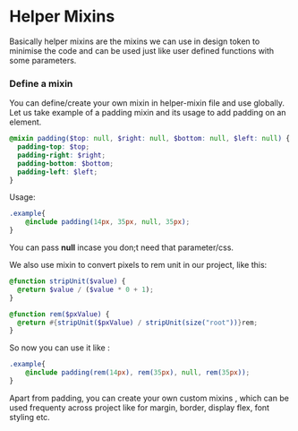 # Helper Mixins

Basically helper mixins are the mixins we can use in design token to minimise the code and can be used just like user defined functions with some parameters.

### Define a mixin

You can define/create your own mixin in helper-mixin file and use globally. Let us take example of a padding mixin and its usage to add padding on an element.

``` scss
@mixin padding($top: null, $right: null, $bottom: null, $left: null) {
  padding-top: $top;
  padding-right: $right;
  padding-bottom: $bottom;
  padding-left: $left;
}
```

Usage:

``` scss
.example{
    @include padding(14px, 35px, null, 35px);
}
```
You can pass **null** incase you don;t need that parameter/css.

We also use mixin to convert pixels to rem unit in our project, like this:

``` scss
@function stripUnit($value) {
  @return $value / ($value * 0 + 1);
}

@function rem($pxValue) {
  @return #{stripUnit($pxValue) / stripUnit(size("root"))}rem;
}
```

So now you can use it like :

``` scss
.example{
    @include padding(rem(14px), rem(35px), null, rem(35px));
}
```

Apart from padding, you can create your own custom mixins , which can be used frequenty across project like for margin, border, display flex, font styling etc.